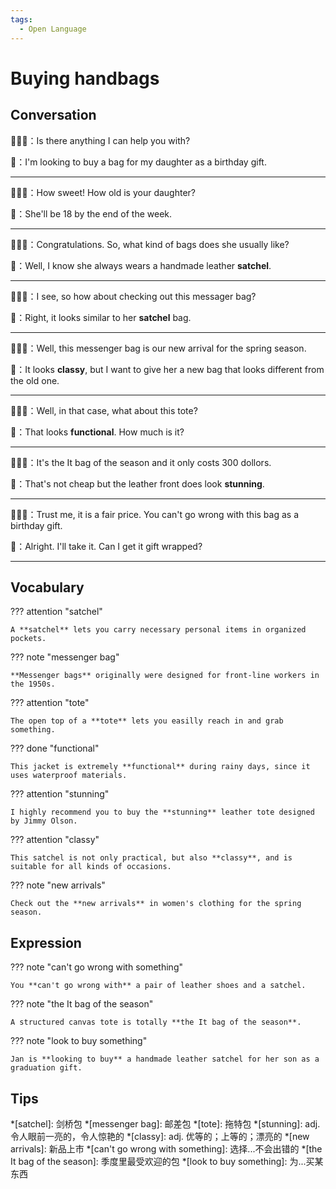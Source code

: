 ```yaml
---
tags:
  - Open Language
---
```

# Buying handbags

## Conversation

👨🏻‍💼：Is there anything I can help you with?

👩：I'm looking to buy a bag for my daughter as a birthday gift.

---

👨🏻‍💼：How sweet! How old is your daughter?

👩：She'll be 18 by the end of the week.

---

👨🏻‍💼：Congratulations. So, what kind of bags does she usually like?

👩：Well, I know she always wears a handmade leather **satchel**.

---

👨🏻‍💼：I see, so how about checking out this messager bag?

👩：Right, it looks similar to her **satchel** bag.

---

👨🏻‍💼：Well, this messenger bag is our new arrival for the spring season.

👩：It looks **classy**, but I want to give her a new bag that looks different from the old one.

---

👨🏻‍💼：Well, in that case, what about this tote?

👩：That looks **functional**. How much is it?

---

👨🏻‍💼：It's the It bag of the season and it only costs 300 dollors.

👩：That's not cheap but the leather front does look **stunning**.

---

👨🏻‍💼：Trust me, it is a fair price. You can't go wrong with this bag as a birthday gift.

👩：Alright. I'll take it. Can I get it gift wrapped?

---

## Vocabulary

??? attention "satchel"

    A **satchel** lets you carry necessary personal items in organized pockets.

??? note "messenger bag"

    **Messenger bags** originally were designed for front-line workers in the 1950s.

??? attention "tote"

    The open top of a **tote** lets you easilly reach in and grab something.

??? done "functional"

    This jacket is extremely **functional** during rainy days, since it uses waterproof materials.

??? attention "stunning"

    I highly recommend you to buy the **stunning** leather tote designed by Jimmy Olson.

??? attention "classy"

    This satchel is not only practical, but also **classy**, and is suitable for all kinds of occasions.

??? note "new arrivals"

    Check out the **new arrivals** in women's clothing for the spring season.

## Expression

??? note "can't go wrong with something"

    You **can't go wrong with** a pair of leather shoes and a satchel.

??? note "the It bag of the season"

    A structured canvas tote is totally **the It bag of the season**.

??? note "look to buy something"

    Jan is **looking to buy** a handmade leather satchel for her son as a graduation gift.

## Tips

*[satchel]: 剑桥包
*[messenger bag]: 邮差包
*[tote]: 拖特包
*[stunning]: adj. 令人眼前一亮的，令人惊艳的
*[classy]: adj. 优等的；上等的；漂亮的
*[new arrivals]: 新品上市
*[can't go wrong with something]: 选择...不会出错的
*[the It bag of the season]: 季度里最受欢迎的包
*[look to buy something]: 为...买某东西
